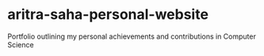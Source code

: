 # aritra-saha-personal-website
Portfolio outlining my personal achievements and contributions in Computer Science
